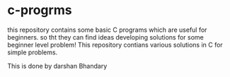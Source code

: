 # c-progrms
this repository contains some basic C programs which are useful for beginners.
so tht they can find ideas developing solutions for some beginner level problem! 
This repository contians various solutions in C for simple problems.

This is done by darshan Bhandary 